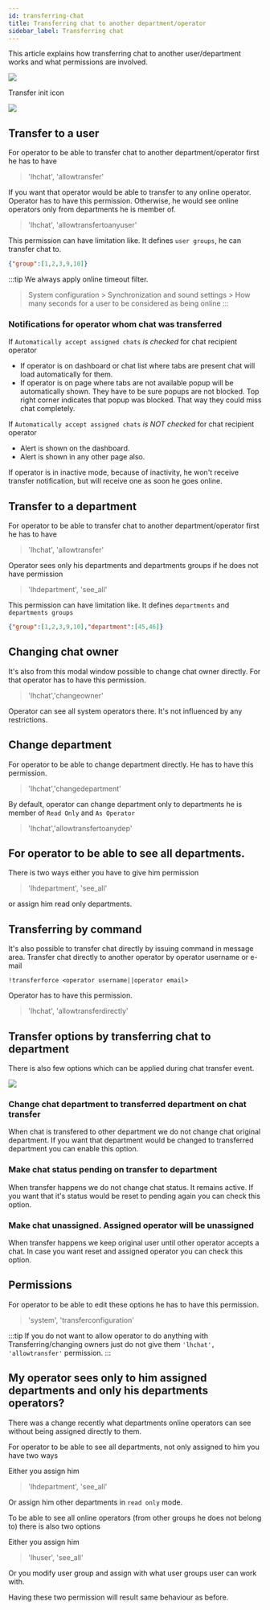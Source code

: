 ```yaml
---
id: transferring-chat
title: Transferring chat to another department/operator
sidebar_label: Transferring chat
---
```


This article explains how transferring chat to another user/department works and what permissions are involved.

![](/img/chat/chat-transfer.png)

Transfer init icon

![](/img/chat/transfer-icon.jpg)

## Transfer to a user

For operator to be able to transfer chat to another department/operator first he has to have

> 'lhchat', 'allowtransfer'

If you want that operator would be able to transfer to any online operator. Operator has to have this permission. Otherwise, he would see online operators only from departments he is member of.

> 'lhchat', 'allowtransfertoanyuser'

This permission can have limitation like. It defines `user groups`, he can transfer chat to.

```json
{"group":[1,2,3,9,10]}
```

:::tip
We always apply online timeout filter. 
> System configuration > Synchronization and sound settings > How many seconds for a user to be considered as being online
:::

### Notifications for operator whom chat was transferred

If `Automatically accept assigned chats` *is checked* for chat recipient operator

* If operator is on dashboard or chat list where tabs are present chat will load automatically for them.
* If operator is on page where tabs are not available popup will be automatically shown. They have to be sure popups are not blocked. Top right corner indicates that popup was blocked. That way they could miss chat completely.

If `Automatically accept assigned chats` *is NOT checked* for chat recipient operator

* Alert is shown on the dashboard.
* Alert is shown in any other page also.

If operator is in inactive mode, because of inactivity, he won't receive transfer notification, but will receive one as soon he goes online.

## Transfer to a department

For operator to be able to transfer chat to another department/operator first he has to have

> 'lhchat', 'allowtransfer'

Operator sees only his departments and departments groups if he does not have permission

> 'lhdepartment', 'see_all'

This permission can have limitation like. It defines `departments` and `departments groups`

```json
{"group":[1,2,3,9,10],"department":[45,46]}
```

## Changing chat owner

It's also from this modal window possible to change chat owner directly. For that operator has to have this permission.

 > 'lhchat','changeowner'

Operator can see all system operators there. It's not influenced by any restrictions.

## Change department

For operator to be able to change department directly. He has to have this permission.

> 'lhchat','changedepartment'

By default, operator can change department only to departments he is member of `Read Only` and `As Operator`

> 'lhchat','allowtransfertoanydep'

## For operator to be able to see all departments.

There is two ways either you have to give him permission

> 'lhdepartment', 'see_all'

or assign him read only departments.

## Transferring by command

It's also possible to transfer chat directly by issuing command in message area. Transfer chat directly to another operator by operator username or e-mail

```
!transferforce <operator username||operator email>
```

Operator has to have this permission.

> 'lhchat', 'allowtransferdirectly'


## Transfer options by transferring chat to department

There is also few options which can be applied during chat transfer event.

![](/img/chat/transfer-options.jpg)

### Change chat department to transferred department on chat transfer

When chat is transfered to other department we do not change chat original department. If you want that department would be changed to transferred department you can enable this option.

### Make chat status pending on transfer to department

When transfer happens we do not change chat status. It remains active. If you want that it's status would be reset to pending again you can check this option.

### Make chat unassigned. Assigned operator will be unassigned

When transfer happens we keep original user until other operator accepts a chat. In case you want reset and assigned operator you can check this option.

## Permissions

For operator to be able to edit these options he has to have this permission.

> 'system', 'transferconfiguration'

:::tip 
If you do not want to allow operator to do anything with Transferring/changing owners just do not give them `'lhchat', 'allowtransfer'` permission.
:::

## My operator sees only to him assigned departments and only his departments operators?

There was a change recently what departments online operators can see without being assigned directly to them.

For operator to be able to see all departments, not only assigned to him you have two ways

Either you assign him  
 > 'lhdepartment', 'see_all'

Or assign him other departments in `read only` mode.

To be able to see all online operators (from other groups he does not belong to) there is also two options

Either you assign him
> 'lhuser', 'see_all'

Or you modify user group and assign with what user groups user can work with.

Having these two permission will result same behaviour as before.